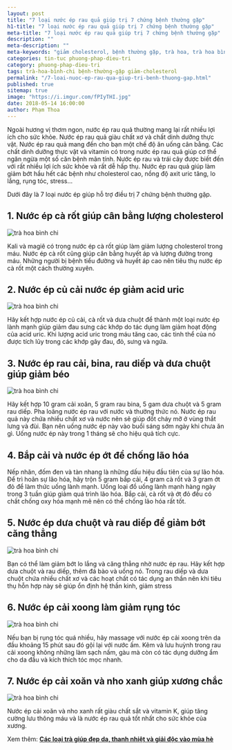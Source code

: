 ```yaml
---
layout: post
title: "7 loại nước ép rau quả giúp trị 7 chứng bệnh thường gặp"
h1-title: "7 loại nước ép rau quả giúp trị 7 chứng bệnh thường gặp"
meta-title: "7 loại nước ép rau quả giúp trị 7 chứng bệnh thường gặp"
description: ""
meta-description: ""
meta-keywords: "giảm cholesterol, bệnh thường gặp, trà hoa, trà hoa bình chi"
categories: tin-tuc phuong-phap-dieu-tri
category: phuong-phap-dieu-tri
tags: trà-hoa-bình-chi bệnh-thường-gặp giảm-cholesterol
permalink: "/7-loai-nuoc-ep-rau-qua-giup-tri-benh-thuong-gap.html"
published: true
sitemap: true
image: "https://i.imgur.com/fPIyTHI.jpg"
date: 2018-05-14 16:00:00
author: Phạm Thoa
---
```


Ngoài hương vị thơm ngon, nước ép rau quả thường mang lại rất nhiều lợi ích cho sức khỏe. Nước ép rau quả giàu chất xơ và chất dinh dưỡng thực vật. Nước ép rau quả mang đến cho bạn một chế độ ăn uống cân bằng. Các chất dinh dưỡng thực vật và vitamin có trong nước ép rau quả giúp cơ thể ngăn ngừa một số căn bệnh mãn tính. Nước ép rau và trái cây được biết đến với rất nhiều lợi ích sức khỏe và rất dễ hấp thụ. Nước ép rau quả giúp làm giảm bớt hầu hết các bệnh như cholesterol cao, nồng độ axit uric tăng, lo lắng, rụng tóc, stress...

Dưới đây là 7 loại nước ép giúp hỗ trợ điều trị 7 chứng bệnh thường gặp. 

## 1.	Nước ép cà rốt giúp cân bằng lượng cholesterol 

<img src="https://i.imgur.com/VM3BTzg.jpg" alt="trà hoa bình chi" class="responsive-img lazy"> 

Kali và magiê có trong nước ép cà rốt giúp làm giảm lượng cholesterol trong máu. Nước ép cà rốt cũng giúp cân bằng huyết áp và lượng đường trong máu. Những người bị bệnh tiểu đường và huyết áp cao nên tiêu thụ nước ép cà rốt một cách thường xuyên.

## 2. Nước ép củ cải nước ép giảm acid uric

<img src="https://i.imgur.com/USQtUKN.jpg" alt="trà hoa bình chi" class="responsive-img lazy">

Hãy kết hợp nước ép củ cải, cà rốt và dưa chuột để thành một loại nước ép lành mạnh giúp giảm đau sưng các khớp do tác dụng làm giảm hoạt động của acid uric. Khi lượng acid uric trong máu tăng cao, các tinh thể của nó được tích lũy trong các khớp gây đau, đỏ, sưng và ngứa.

## 3.	Nước ép rau cải, bina, rau diếp và dưa chuột giúp giảm béo

<img src="https://i.imgur.com/CBWxR8m" alt="trà hoa bình chi" class="responsive-img lazy">

Hãy kết hợp 10 gram cải xoăn, 5 gram rau bina, 5 gam dưa chuột và 5 gram rau diếp. Pha loãng nước ép rau với nước và thưởng thức nó. Nước ép rau quả này chứa nhiều chất xơ và nước nên sẽ giúp đốt cháy mỡ ở vùng thắt lưng và đùi. Bạn nên uống nước ép này vào buổi sáng sớm ngày khi chưa ăn gì. Uống nước ép này trong 1 tháng sẽ cho hiệu quả tích cực. 

## 4.	Bắp cải và nước ép ớt để chống lão hóa 

Nếp nhăn, đốm đen và tàn nhang là những dấu hiệu đầu tiên của sự lão hóa. Để trì hoãn sự lão hóa, hãy trộn 5 gram bắp cải, 4 gram cà rốt và 3 gram ớt đỏ để làm thức uống lành mạnh. Uống loại đồ uống lành mạnh hàng ngày trong 3 tuần giúp giảm quá trình lão hóa. Bắp cải, cà rốt và ớt đỏ đều có chất chống oxy hóa mạnh mẽ nên có thể chống lão hóa rất tốt.

## 5.	Nước ép dưa chuột và rau diếp để giảm bớt căng thẳng

<img src="https://i.imgur.com/CV8vtuo.jpg" alt="trà hoa bình chi" class="responsive-img lazy">

Bạn có thể làm giảm bớt lo lắng và căng thẳng nhờ nước ép rau. Hãy kết hợp dưa chuột và rau diếp, thêm đá bào và uống nó. Trong rau diếp và dưa chuột chứa nhiều chất xơ và các hoạt chất có tác dụng an thần nên khi tiêu thụ hỗn hợp này sẽ giúp ổn định hệ thần kinh, giảm stress

## 6.	Nước ép cải xoong làm giảm rụng tóc

<img src="https://i.imgur.com/AdgzkgL.jpg" alt="trà hoa bình chi" class="responsive-img lazy">

Nếu bạn bị rụng tóc quá nhiều, hãy massage với nước ép cải xoong trên da đầu khoảng 15 phút sau đó gội lại với nước ấm. Kẽm và lưu huỳnh trong rau cải xoong không những làm sạch nấm, gàu mà còn có tác dụng dưỡng ẩm cho da đầu và kích thích tóc mọc nhanh. 

## 7.	Nước ép cải xoăn và nho xanh giúp xương chắc

<img src="https://i.imgur.com/9hJWK03.jpg" alt="trà hoa bình chi" class="responsive-img lazy">

Nước ép cải xoăn và nho xanh rất giàu chất sắt và vitamin K, giúp tăng cường lưu thông máu và là nước ép rau quả tốt nhất cho sức khỏe của xương.

Xem thêm: **[Các loại trà giúp đẹp da, thanh nhiệt và giải độc vào mùa hè](https://trahoa.net/tra-thanh-nhiet-giai-doc.html.html)**
